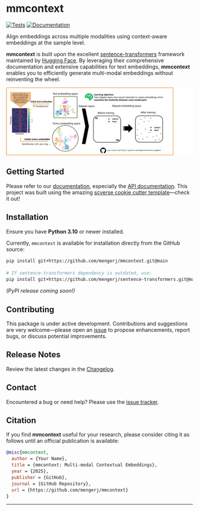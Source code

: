 # mmcontext

[![Tests][badge-tests]][tests]
[![Documentation][badge-docs]][documentation]

Align embeddings across multiple modalities using context-aware embeddings at the sample level.

**mmcontext** is built upon the excellent [sentence-transformers](https://www.sbert.net/) framework maintained by [Hugging Face](https://huggingface.co/). By leveraging their comprehensive documentation and extensive capabilities for text embeddings, **mmcontext** enables you to efficiently generate multi-modal embeddings without reinventing the wheel.

![Conceptual Diagram](docs/figs/concept.png)

## Getting Started

Please refer to our [documentation](https://mmcontext.readthedocs.io), especially the [API documentation](https://mmcontext.readthedocs.io/en/latest/api.html). This project was built using the amazing [scverse cookie cutter template](https://github.com/scverse/cookiecutter-scverse)—check it out!

## Installation

Ensure you have **Python 3.10** or newer installed.

Currently, `mmcontext` is available for installation directly from the GitHub source:

```bash
pip install git+https://github.com/mengerj/mmcontext.git@main

# If sentence-transformers dependency is outdated, use:
pip install git+https://github.com/mengerj/sentence-transformers.git@master
```

_(PyPI release coming soon!)_

## Contributing

This package is under active development. Contributions and suggestions are very welcome—please open an [issue](https://github.com/mengerj/mmcontext/issues) to propose enhancements, report bugs, or discuss potential improvements.

## Release Notes

Review the latest changes in the [Changelog](https://mmcontext.readthedocs.io/en/latest/changelog.html).

## Contact

Encountered a bug or need help? Please use the [issue tracker](https://github.com/mengerj/mmcontext/issues).

## Citation

If you find **mmcontext** useful for your research, please consider citing it as follows until an official publication is available:

```bibtex
@misc{mmcontext,
  author = {Your Name},
  title = {mmcontext: Multi-modal Contextual Embeddings},
  year = {2025},
  publisher = {GitHub},
  journal = {GitHub Repository},
  url = {https://github.com/mengerj/mmcontext}
}
```

---

[badge-tests]: https://img.shields.io/github/actions/workflow/status/mengerj/mmcontext/test.yaml?branch=main
[badge-docs]: https://img.shields.io/readthedocs/mmcontext
[tests]: https://github.com/mengerj/mmcontext/actions/workflows/test.yml
[documentation]: https://mmcontext.readthedocs.io
